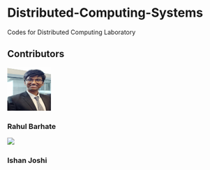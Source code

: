 # Distributed-Computing-Systems
Codes for Distributed Computing Laboratory

## Contributors
[<img src="https://github.com/rahulbarhate/rahulbarhate.github.io/blob/master/images/Malaysia%20photo.jpg" width="100px;" height="100px;"/>](https://rahulbarhate.github.io/)
### Rahul Barhate





[<img src="https://avatars3.githubusercontent.com/u/14982214?s=460&v=4" width="100px;"/>](https://ishanjoshi02.github.io/)
### Ishan Joshi
